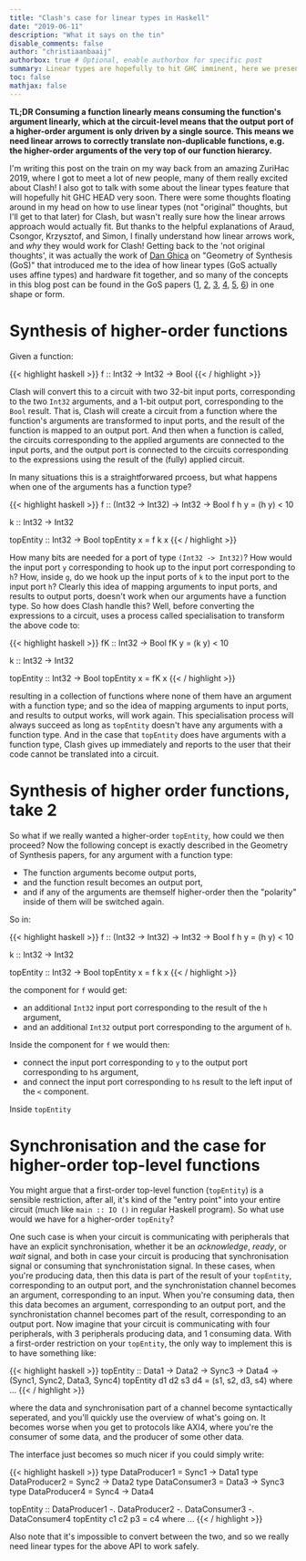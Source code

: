 ```yaml
---
title: "Clash's case for linear types in Haskell"
date: "2019-06-11"
description: "What it says on the tin"
disable_comments: false
author: "christiaanbaaij"
authorbox: true # Optional, enable authorbox for specific post
summary: Linear types are hopefully to hit GHC imminent, here we present Clash's use case for them. 
toc: false
mathjax: false
---
```


__TL;DR Consuming a function linearly means consuming the function's argument linearly, which at the circuit-level means that the output port of a higher-order argument is only driven by a single source. This means we need linear arrows to correctly translate non-duplicable functions, e.g. the higher-order arguments of the very top of our function hierarcy.__

I'm writing this post on the train on my way back from an amazing ZuriHac 2019, where I got to meet a lot of new people, many of them really excited about Clash!
I also got to talk with some about the linear types feature that will hopefully hit GHC HEAD very soon.
There were some thoughts floating around in my head on how to use linear types (not "original" thoughts, but I'll get to that later) for Clash, but wasn't really sure how the linear arrows approach would actually fit.
But thanks to the helpful explanations of Araud, Csongor, Krzysztof, and Simon, I finally understand how linear arrows work, and _why_ they would work for Clash!
Getting back to the 'not original thoughts', it was actually the work of [Dan Ghica](http://www.cs.bham.ac.uk/~drg/papers.html) on "Geometry of Synthesis (GoS)" that introduced me to the idea of how linear types (GoS actually uses affine types) and hardware fit together, and so many of the concepts in this blog post can be found in the GoS papers ([1](http://www.cs.bham.ac.uk/~drg/papers/popl07x.pdf), [2](http://www.cs.bham.ac.uk/~drg/papers/mfps10.pdf), [3](http://www.cs.bham.ac.uk/~drg/papers/popl11.pdf), [4](http://www.cs.bham.ac.uk/~drg/papers/icfp11.pdf), [5](http://www.cs.bham.ac.uk/~drg/papers/lics09tut.pdf), [6](http://www.cs.bham.ac.uk/~drg/papers/memocode11.pdf)) in one shape or form.

# Synthesis of higher-order functions

Given a function:

{{< highlight haskell >}}
f :: Int32 -> Int32 -> Bool
{{< / highlight >}}

Clash will convert this to a circuit with two 32-bit input ports, corresponding to the two `Int32` arguments, and a 1-bit output port, corresponding to the `Bool` result.
That is, Clash will create a circuit from a function where the function's arguments are transformed to input ports, and the result of the function is mapped to an output port.
And then when a function is called, the circuits corresponding to the applied arguments are connected to the input ports, and the output port is connected to the circuits corresponding to the expressions using the result of the (fully) applied circuit.

In many situations this is a straightforwared prcoess, but what happens when one of the arguments has a function type?

{{< highlight haskell >}}
f :: (Int32 -> Int32) -> Int32 -> Bool
f h y = (h y) < 10

k :: Int32 -> Int32

topEntity :: Int32 -> Bool
topEntity x = f k x
{{< / highlight >}}

How many bits are needed for a port of type `(Int32 -> Int32)`? How would the input port `y` corresponding to hook up to the input port corresponding to `h`? How, inside `g`, do we hook up the input ports of `k` to the input port to the input port `h`?
Clearly this idea of mapping arguments to input ports, and results to output ports, doesn't work when our arguments have a function type. So how does Clash handle this? Well, before converting the expressions to a circuit, uses a process called specialisation to transform the above code to:

{{< highlight haskell >}}
fK :: Int32 -> Bool
fK y = (k y) < 10

k :: Int32 -> Int32

topEntity :: Int32 -> Bool
topEntity x = fK x
{{< / highlight >}}

resulting in a collection of functions where none of them have an argument with a function type; and so the idea of mapping arguments to input ports, and results to output works, will work again.
This specialisation process will always succeed as long as `topEntity` doesn't have any arguments with a function type.
And in the case that `topEntity` does have arguments with a function type, Clash gives up immediately and reports to the user that their code cannot be translated into a circuit.

# Synthesis of higher order functions, take 2
So what if we really wanted a higher-order `topEntity`, how could we then proceed?
Now the following concept is exactly described in the Geometry of Synthesis papers, for any argument with a function type:

* The function arguments become output ports,
* and the function result becomes an output port,
* and if any of the arguments are themself higher-order then the "polarity" inside of them will be switched again.

So in:

{{< highlight haskell >}}
f :: (Int32 -> Int32) -> Int32 -> Bool
f h y = (h y) < 10

k :: Int32 -> Int32

topEntity :: Int32 -> Bool
topEntity x = f k x
{{< / highlight >}}

the component for `f` would get: 

* an additional `Int32` input port corresponding to the result of the `h` argument, 
* and an additional `Int32` output port corresponding to the argument of `h`.

Inside the component for `f` we would then:

* connect the input port corresponding to `y` to the output port corresponding to `h`s argument,
* and connect the input port corresponding to `h`s result to the left input of the `<` component.

Inside `topEntity`

# Synchronisation and the case for higher-order top-level functions
You might argue that a first-order top-level function (`topEntity`) is a sensible restriction, after all, it's kind of the "entry point" into your entire circuit (much like `main :: IO ()` in regular Haskell program).
So what use would we have for a higher-order `topEnity`?

One such case is when your circuit is communicating with peripherals that have an explicit synchronisation, whether it be an _acknowledge_, _ready_, or _wait_ signal, and both in case your circuit is producing that synchronisation signal or consuming that synchronistation signal.
In these cases, when you're producing data, then this data is part of the result of your `topEntity`, corresponding to an output port, and the synchronistation channel becomes an argument, corresponding to an input.
When you're consuming data, then this data becomes an argument, corresponding to an output port, and the synchronistation channel becomes part of the result, corresponding to an output port.
Now imagine that your circuit is communicating with four peripherals, with 3 peripherals producing data, and 1 consuming data.
With a first-order restriction on your `topEntity`, the only way to implement this is to have something like:

{{< highlight haskell >}}
topEntity :: Data1 -> Data2 -> Sync3 -> Data4 -> (Sync1, Sync2, Data3, Sync4)
topEntity d1 d2 s3 d4 = (s1, s2, d3, s4)
 where
  ...
{{< / highlight >}}

where the data and synchronisation part of a channel become syntactically seperated, and you'll quickly use the overview of what's going on.
It becomes worse when you get to protocols like AXI4, where you're the consumer of some data, and the producer of some other data.

The interface just becomes so much nicer if you could simply write:

{{< highlight haskell >}}
type DataProducer1 = Sync1 -> Data1
type DataProducer2 = Sync2 -> Data2
type DataConsumer3 = Data3 -> Sync3
type DataProducer4 = Sync4 -> Data4

topEntity :: DataProducer1 -. DataProducer2 -. DataConsumer3 -. DataConsumer4
topEntity c1 c2 p3 = c4
 where
  ...
{{< / highlight >}}

Also note that it's impossible to convert between the two, and so we really need linear types for the above API to work safely.

